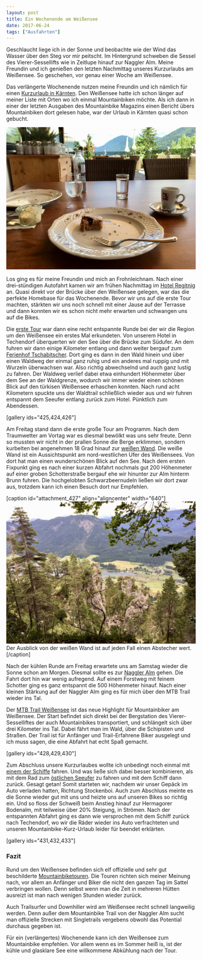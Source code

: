 ```yaml
---
layout: post
title: Ein Wochenende am Weißensee
date: 2017-06-24
tags: ["Ausfahrten"]
---
```


Geschlaucht liege ich in der Sonne und beobachte wie der Wind das Wasser über den Steg vor mir peitscht. Im Hintergrund schweben die Sessel des Vierer-Sessellifts wie in Zeitlupe hinauf zur Naggler Alm. Meine Freundin und ich genießen den letzten Nachmittag unseres Kurzurlaubs am Weißensee. So geschehen, vor genau einer Woche am Weißensee.

Das verlängerte Wochenende nutzen meine Freundin und ich nämlich für einen [Kurzurlaub in Kärnten](https://cheerfulsoul.blog/hotel-regitnig-weissensee-kaernten/). Den Weißensee hatte ich schon länger auf meiner Liste mit Orten wo ich einmal Mountainbiken möchte. Als ich dann in einer der letzten Ausgaben des Mountainbike Magazins einen Bericht übers Mountainbiken dort gelesen habe, war der Urlaub in Kärnten quasi schon gebucht.

<!--more-->

[![](fullsizeoutput_125f-1024x768.jpeg)](https://wp.hochitom.at/wp-content/uploads/fullsizeoutput_125f.jpeg)

Los ging es für meine Freundin und mich an Frohnleichnam. Nach einer drei-stündigen Autofahrt kamen wir am frühen Nachmittag im [Hotel Regitnig](https://www.hotel-regitnig.at) an. Quasi direkt vor der Brücke über den Weißensee gelegen, war das die perfekte Homebase für das Wochenende. Bevor wir uns auf die erste Tour machten, stärkten wir uns noch schnell mit einer Jause auf der Terrasse und dann konnten wir es schon nicht mehr erwarten und schwangen uns auf die Bikes.

Die [erste Tour](http://www.mountainbike-magazin.de/touren/touren-der-mountainbike-redaktion/oesterreich/oesterreich/kaernten/weissensee-waldtrailrunde.1687554.2.htm) war dann eine recht entspannte Runde bei der wir die Region um den Weißensee ein erstes Mal erkundeten. Von unserem Hotel in Techendorf überquerten wir den See über die Brücke zum Südufer. An dem fuhren wir dann einige Kilometer entlang und dann weiter bergauf zum [Ferienhof Tschabitscher](http://www.tschabitscher.at/). Dort ging es dann in den Wald hinein und über einen Waldweg der einmal ganz ruhig und ein anderes mal ruppig und mit Wurzeln überwachsen war. Also richtig abwechselnd und auch ganz lustig zu fahren. Der Waldweg verlief dabei etwa einhundert Höhenmeter über dem See an der Waldgrenze, wodurch wir immer wieder einen schönen Blick auf den türkisen Weißensee erhaschen konnten. Nach rund acht Kilometern spuckte uns der Waldtrail schließlich wieder aus und wir fuhren entspannt dem Seeufer entlang zurück zum Hotel. Pünktlich zum Abendessen.

[gallery ids="425,424,426"]

Am Freitag stand dann die erste große Tour am Programm. Nach dem Traumwetter am Vortag war es diesmal bewölkt was uns sehr freute. Denn so mussten wir nicht in der prallen Sonne die Berge erklimmen, sondern kurbelten bei angenehmen 18 Grad hinauf zur [weißen Wand](https://regio.outdooractive.com/oar-weissensee/de/r/2805365). Die weiße Wand ist ein Aussichtspunkt am nord-westlichen Ufer des Weißensees. Von dort hat man einen wunderschönen Blick auf den See. Nach dem ersten Fixpunkt ging es nach einer kurzen Abfahrt nochmals gut 200 Höhenmeter auf einer groben Schotterstraße bergauf ehe wir hinunter zur Alm hinterm Brunn fuhren. Die hochgelobten Schwarzbeernudeln ließen wir dort zwar aus, trotzdem kann ich einen Besuch dort nur Empfehlen.

[caption id="attachment_427" align="aligncenter" width="640"][![](fullsizeoutput_1258-1024x768.jpeg)](https://wp.hochitom.at/wp-content/uploads/fullsizeoutput_1258.jpeg) Der Ausblick von der weißen Wand ist auf jeden Fall einen Abstecher wert.[/caption]

Nach der kühlen Runde am Freitag erwartete uns am Samstag wieder die Sonne schon am Morgen. Diesmal sollte es zur [Naggler Alm](https://regio.outdooractive.com/oar-weissensee/de/r/2805336) gehen. Die Fahrt dort hin war wenig aufregend. Auf einem Forstweg mit feinem Schotter ging es ganz entspannt die 500 Höhenmeter hinauf. Nach einer kleinen Stärkung auf der Naggler Alm ging es für mich über den MTB Trail wieder ins Tal.

Der [MTB Trail Weißensee](https://regio.outdooractive.com/oar-weissensee/de/r/18874624) ist das neue Highlight für Mountainbiker am Weißensee. Der Start befindet sich direkt bei der Bergstation des Vierer-Sesselliftes der auch Mountainbikes transportiert, und schlängelt sich über drei Kilometer ins Tal. Dabei fährt man im Wald, über die Schipisten und Straßen. Der Trail ist für Anfänger und Trail-Erfahrene Biker ausgelegt und ich muss sagen, die eine Abfahrt hat echt Spaß gemacht.

[gallery ids="428,429,430"]

Zum Abschluss unsere Kurzurlaubes wollte ich unbedingt noch einmal mit [einem der Schiffe](http://www.weissensee-schifffahrt.at/index.php/unsere-schiffe) fahren. Und was ließe sich dabei besser kombinieren, als mit dem Rad zum [östlichen Seeufer](https://regio.outdooractive.com/oar-weissensee/de/r/2805361) zu fahren und mit dem Schiff dann zurück. Gesagt getan! Somit starteten wir, nachdem wir unser Gepäck im Auto verladen hatten, Richtung Stockenboi. Auch zum Abschluss meinte es die Sonne wieder gut mit uns und heizte uns auf unseren Bikes so richtig ein. Und so floss der Schweiß beim Anstieg hinauf zur Hermagorer Bodenalm, mit teilweise über 20% Steigung, in Strömen. Nach der entspannten Abfahrt ging es dann wie versprochen mit dem Schiff zurück nach Techendorf, wo wir die Räder wieder ins Auto verfrachteten und unseren Mountainbike-Kurz-Urlaub leider für beendet erklärten.

[gallery ids="431,432,433"]

### Fazit

Rund um den Weißensee befinden sich elf offizielle und sehr gut beschilderte [Mountainbiketouren](https://regio.outdooractive.com/oar-weissensee/de/touren/#cat=Mountainbike&view=list). Die Touren richten sich meiner Meinung nach, vor allem an Anfänger und Biker die nicht den ganzen Tag im Sattel verbringen wollen. Denn selbst wenn man die Zeit in mehreren Hütten ausreizt ist man nach wenigen Stunden wieder zurück.

Auch Trailsurfer und Downhiller wird am Weißensee recht schnell langweilig werden. Denn außer dem Mountainbike Trail von der Naggler Alm sucht man offizielle Strecken mit Singletrails vergebens obwohl das Potential durchaus gegeben ist.

Für ein (verlängertes) Wochenende kann ich den Weißensee zum Mountainbike empfehlen. Vor allem wenn es im Sommer heiß is, ist der kühle und glasklare See eine willkommene Abkühlung nach der Tour.